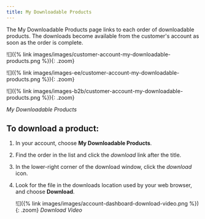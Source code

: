 ```yaml
---
title: My Downloadable Products
---
```


The My Downloadable Products page links to each order of downloadable products. The downloads become available from the customer's account as soon as the order is complete.

<!--{% if "Default.CE Only" contains site.edition %}-->
![]({% link images/images/customer-account-my-downloadable-products.png %}){: .zoom}
<!--{% endif %}-->
<!--{% if "Default.EE Only" contains site.edition %}-->
![]({% link images/images-ee/customer-account-my-downloadable-products.png %}){: .zoom}
<!--{% endif %}-->
<!--{% if "Default.B2B Only" contains site.edition %}-->
![]({% link images/images-b2b/customer-account-my-downloadable-products.png %}){: .zoom}
<!--{% endif %}-->
_My Downloadable Products_

## To download a product:

1. In your account, choose **My Downloadable Products**.

1. Find the order in the list and click the _download_ link after the title.

1. In the lower-right corner of the download window, click the _download_ icon.

1. Look for the file in the downloads location used by your web browser, and choose **Download**.

    ![]({% link images/images/account-dashboard-download-video.png %}){: .zoom}
    _Download Video_
